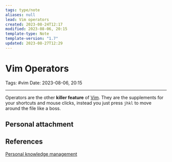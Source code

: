 ```yaml
---
tags: type/note
aliases: null
lead: Vim operators
created: 2023-08-24T12:17
modified: 2023-08-06, 20:15
template-type: Note
template-version: "1.7"
updated: 2023-08-27T12:29
---
```


# Vim Operators

Tags: #vim
Date: 2023-08-06, 20:15

---

Operators are the other __killer feature__ of [Vim](Vim.md). They are the supplements for your shortcuts and mouse clicks, instead you just press `jhkl` to move around the file like a boss.

## Personal attachment 



## References

[Personal knowledge management](Personal%20knowledge%20management.md)